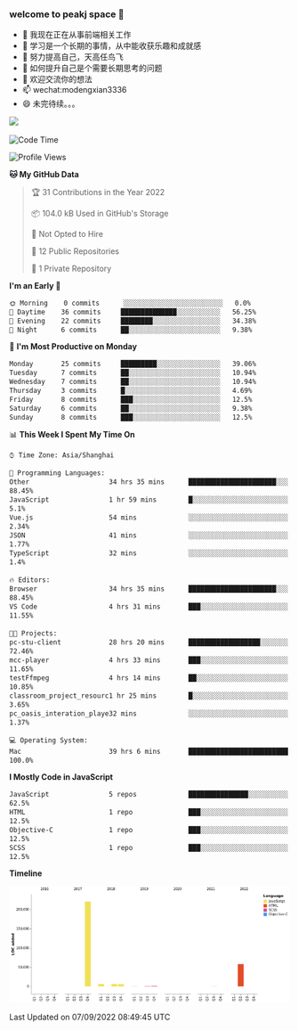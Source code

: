 ### welcome to peakj space 👋



- 🔭 我现在正在从事前端相关工作
- 🌱 学习是一个长期的事情，从中能收获乐趣和成就感
- 👯 努力提高自己，天高任鸟飞
- 🤔 如何提升自己是个需要长期思考的问题
- 💬 欢迎交流你的想法
- 📫 wechat:modengxian3336
- 😄 未完待续。。。

![](https://s2.ax1x.com/2019/06/28/ZKxc4J.jpg)

<!--START_SECTION:waka-->
![Code Time](http://img.shields.io/badge/Code%20Time-1%2C672%20hrs%2050%20mins-blue)

![Profile Views](http://img.shields.io/badge/Profile%20Views-0-blue)

**🐱 My GitHub Data** 

> 🏆 31 Contributions in the Year 2022
 > 
> 📦 104.0 kB Used in GitHub's Storage 
 > 
> 🚫 Not Opted to Hire
 > 
> 📜 12 Public Repositories 
 > 
> 🔑 1 Private Repository 
 > 
**I'm an Early 🐤** 

```text
🌞 Morning    0 commits      ░░░░░░░░░░░░░░░░░░░░░░░░░   0.0% 
🌆 Daytime    36 commits     ██████████████░░░░░░░░░░░   56.25% 
🌃 Evening    22 commits     ████████░░░░░░░░░░░░░░░░░   34.38% 
🌙 Night      6 commits      ██░░░░░░░░░░░░░░░░░░░░░░░   9.38%

```
📅 **I'm Most Productive on Monday** 

```text
Monday       25 commits     █████████░░░░░░░░░░░░░░░░   39.06% 
Tuesday      7 commits      ██░░░░░░░░░░░░░░░░░░░░░░░   10.94% 
Wednesday    7 commits      ██░░░░░░░░░░░░░░░░░░░░░░░   10.94% 
Thursday     3 commits      █░░░░░░░░░░░░░░░░░░░░░░░░   4.69% 
Friday       8 commits      ███░░░░░░░░░░░░░░░░░░░░░░   12.5% 
Saturday     6 commits      ██░░░░░░░░░░░░░░░░░░░░░░░   9.38% 
Sunday       8 commits      ███░░░░░░░░░░░░░░░░░░░░░░   12.5%

```


📊 **This Week I Spent My Time On** 

```text
⌚︎ Time Zone: Asia/Shanghai

💬 Programming Languages: 
Other                    34 hrs 35 mins      ██████████████████████░░░   88.45% 
JavaScript               1 hr 59 mins        █░░░░░░░░░░░░░░░░░░░░░░░░   5.1% 
Vue.js                   54 mins             ░░░░░░░░░░░░░░░░░░░░░░░░░   2.34% 
JSON                     41 mins             ░░░░░░░░░░░░░░░░░░░░░░░░░   1.77% 
TypeScript               32 mins             ░░░░░░░░░░░░░░░░░░░░░░░░░   1.4%

🔥 Editors: 
Browser                  34 hrs 35 mins      ██████████████████████░░░   88.45% 
VS Code                  4 hrs 31 mins       ███░░░░░░░░░░░░░░░░░░░░░░   11.55%

🐱‍💻 Projects: 
pc-stu-client            28 hrs 20 mins      ██████████████████░░░░░░░   72.46% 
mcc-player               4 hrs 33 mins       ███░░░░░░░░░░░░░░░░░░░░░░   11.65% 
testFfmpeg               4 hrs 14 mins       ██░░░░░░░░░░░░░░░░░░░░░░░   10.85% 
classroom_project_resourc1 hr 25 mins        █░░░░░░░░░░░░░░░░░░░░░░░░   3.65% 
pc_oasis_interation_playe32 mins             ░░░░░░░░░░░░░░░░░░░░░░░░░   1.37%

💻 Operating System: 
Mac                      39 hrs 6 mins       █████████████████████████   100.0%

```

**I Mostly Code in JavaScript** 

```text
JavaScript               5 repos             ███████████████░░░░░░░░░░   62.5% 
HTML                     1 repo              ███░░░░░░░░░░░░░░░░░░░░░░   12.5% 
Objective-C              1 repo              ███░░░░░░░░░░░░░░░░░░░░░░   12.5% 
SCSS                     1 repo              ███░░░░░░░░░░░░░░░░░░░░░░   12.5%

```


**Timeline**

![Chart not found](https://raw.githubusercontent.com/PeakJ/PeakJ/master/charts/bar_graph.png) 


 Last Updated on 07/09/2022 08:49:45 UTC
<!--END_SECTION:waka-->
